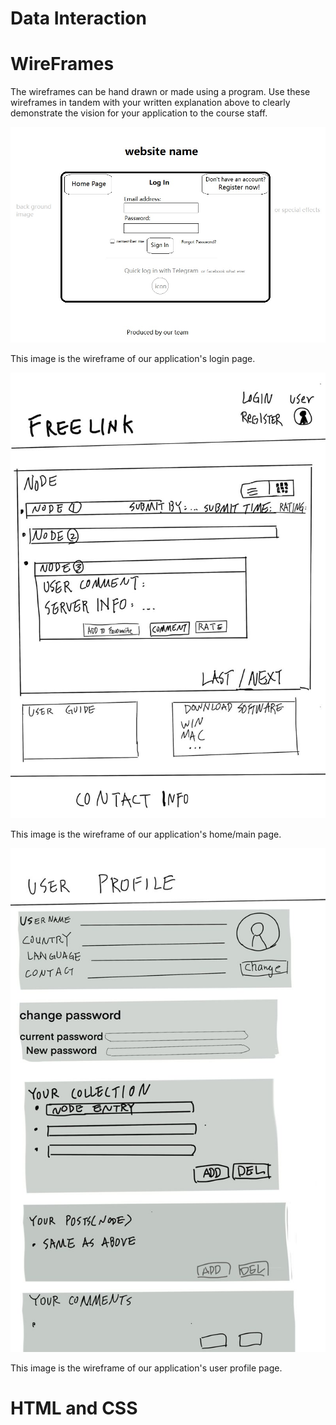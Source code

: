 # Data Interaction

# WireFrames
The wireframes can be hand drawn or made using a program. Use these wireframes in tandem with your written explanation above to clearly demonstrate the vision for your application to the course staff. 

![example image](imgs/login.jpg)

This image is the wireframe of our application's login page.

![example image](imgs/homepage.png)

This image is the wireframe of our application's home/main page.

![example image](imgs/dashboard.png)

This image is the wireframe of our application's user profile page.

# HTML and CSS
